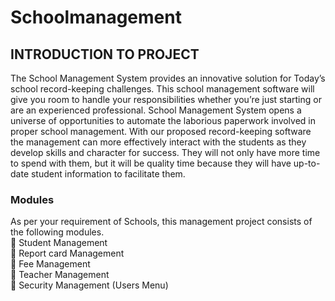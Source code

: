# Schoolmanagement

<h2> INTRODUCTION TO PROJECT </h2>
<p> The School Management System provides an innovative solution for Today’s school record-keeping challenges. This school management software will give you room to handle your responsibilities whether you’re just starting or are an experienced professional.
School Management System opens a universe of opportunities to automate the laborious paperwork involved in proper school management. With our proposed record-keeping software the management can more effectively interact with the students as they develop skills and character for success. They will not only have more time to spend with them, but it will be quality time because they will have up-to-date student information to facilitate them. </p>
<h3> Modules </h3>
<p> As per your requirement of Schools, this management project consists of the following modules.<br>
	Student Management<br>
	Report card Management<br>
	Fee Management<br>
	Teacher Management<br>
	Security Management (Users Menu)



